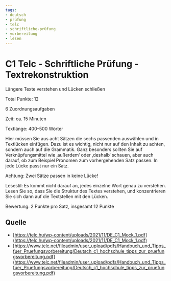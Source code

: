 ```yaml
---
tags:
- deutsch
- prüfung
- telc
- schriftliche-prüfung
- vorbereitung
- lesen
---
```


# C1 Telc - Schriftliche Prüfung - Textrekonstruktion

Längere Texte verstehen und Lücken schließen

Total Punkte: 12

6 Zuordnungsaufgaben

Zeit: ca. 15 Minuten

Textlänge: 400–500 Wörter

Hier müssen Sie aus acht Sätzen die sechs passenden auswählen und in Textlücken einfügen. Dazu ist es wichtig, nicht nur auf den Inhalt zu achten, sondern auch auf die Grammatik. Ganz besonders sollten Sie auf Verknüpfungsmittel wie ‚außerdem‘ oder ‚deshalb‘ schauen, aber auch darauf, ob zum Beispiel Pronomen zum vorhergehenden Satz passen. In jede Lücke passt nur ein Satz.

Achtung: Zwei Sätze passen in keine Lücke!

Lesestil: Es kommt nicht darauf an, jedes einzelne Wort genau zu verstehen. Lesen Sie so, dass Sie die Struktur des Textes verstehen, und konzentrieren Sie sich dann auf die Textstellen mit den Lücken.

Bewertung: 2 Punkte pro Satz, insgesamt 12 Punkte

## Quelle

- [https://telc.hu/wp-content/uploads/2021/11/DE_C1_Mock_1.pdf](https://telc.hu/wp-content/uploads/2021/11/DE_C1_Mock_1.pdf)
- [https://www.telc.net/fileadmin/user_upload/pdfs/Handbuch_und_Tipps_fuer_Pruefungsvorbereitung/Deutsch_c1_hochschule_tipps_zur_pruefungsvorbereitung.pdf](https://www.telc.net/fileadmin/user_upload/pdfs/Handbuch_und_Tipps_fuer_Pruefungsvorbereitung/Deutsch_c1_hochschule_tipps_zur_pruefungsvorbereitung.pdf)
